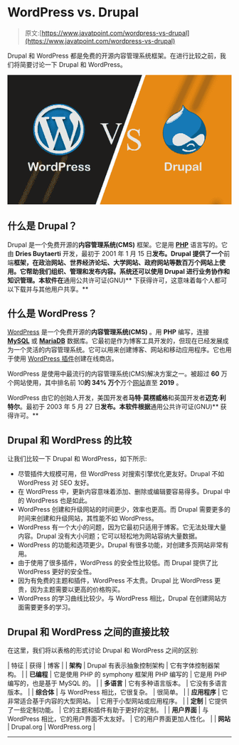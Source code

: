 # WordPress vs. Drupal

> 原文:[https://www.javatpoint.com/wordpress-vs-drupal](https://www.javatpoint.com/wordpress-vs-drupal)

Drupal 和 WordPress 都是免费的开源内容管理系统框架。在进行比较之前，我们将简要讨论一下 Drupal 和 WordPress。

![WordPress vs. Drupal](img/dc0889382a0a1bd383c5e2df475bfd9c.png)

## 什么是 Drupal？

Drupal 是一个免费开源的**内容管理系统(CMS)** 框架。它是用 **[PHP](https://www.javatpoint.com/php-tutorial)** 语言写的。它由 **Dries Buytaerti** 开发，最初于 2001 年 1 月 15 日**发布。Drupal 提供了一个**前端**框架，在政治网站、世界经济论坛、大学网站、政府网站等数百万个网站上使用。它帮助我们组织、管理和发布内容。系统还可以使用 Drupal 进行业务协作和知识管理。本软件在**通用公共许可证(GNU)** 下获得许可，这意味着每个人都可以下载并与其他用户共享。**

## 什么是 WordPress？

[WordPress](https://www.javatpoint.com/wordpress-tutorial) 是一个免费开源的**内容管理系统(CMS)** 。用 **PHP** 编写，连接 **[MySQL](https://www.javatpoint.com/mysql-tutorial)** 或 **[MariaDB](https://www.javatpoint.com/mariadb-tutorial)** 数据库。它最初是作为博客工具开发的，但现在已经发展成为一个灵活的内容管理系统。它可以用来创建博客、网站和移动应用程序。它也用于使用 [WordPress 插件](https://www.javatpoint.com/wordpress-plugins)创建在线商店。

WordPress 是使用中最流行的内容管理系统(CMS)解决方案之一。被超过 **60** 万个网站使用，其中排名前 10**的 **34%** 万个**万个[网站](https://www.javatpoint.com/website)直至 **2019** 。

WordPress 由它的创始人开发，美国开发者**马特·莫楞威格**和英国开发者**迈克·利特尔**。最初于 2003 年 5 月 27 日**发布。本软件根据**通用公共许可证(GNU)** 获得许可。**

## Drupal 和 WordPress 的比较

让我们比较一下 Drupal 和 WordPress，如下所示:

*   尽管插件大规模可用，但 WordPress 对搜索引擎优化更友好。Drupal 不如 WordPress 对 SEO 友好。
*   在 WordPress 中，更新内容意味着添加、删除或编辑要容易得多。Drupal 中的 WordPress 也是如此。
*   WordPress 创建和升级网站的时间更少，效率也更高。而 Drupal 需要更多的时间来创建和升级网站，其性能不如 WordPress。
*   WordPress 有一个大小的问题，因为它最初只适用于博客。它无法处理大量内容。Drupal 没有大小问题；它可以轻松地为网站容纳大量数据。
*   WordPress 的功能和选项更少。Drupal 有很多功能，对创建多页网站非常有用。
*   由于使用了很多插件，WordPress 的安全性比较低。而 Drupal 提供了比 WordPress 更好的安全性。
*   因为有免费的主题和插件，WordPress 不太贵。Drupal 比 WordPress 更贵，因为主题需要以更高的价格购买。
*   WordPress 的学习曲线比较少。与 WordPress 相比，Drupal 在创建网站方面需要更多的学习。

## Drupal 和 WordPress 之间的直接比较

在这里，我们将以表格的形式讨论 Drupal 和 WordPress 之间的区别:

| 特征 | 获得 | 博客 |
| **架构** | Drupal 有表示抽象控制架构 | 它有字体控制器架构。 |
| **已编程** | 它是使用 PHP 的 symphony 框架用 PHP 编写的 | 它是用 PHP 编写的，也是基于 MySQL 的。 |
| **多语言** | 它有多种语言版本。 | 它没有多语言版本。 |
| **综合体** | 与 WordPress 相比，它很复杂。 | 很简单。 |
| **应用程序** | 它非常适合基于内容的大型网站。 | 它用于小型网站或应用程序。 |
| **定制** | 它提供了一些定制功能。 | 它的主题和插件有助于更好的定制。 |
| **用户界面** | 与 WordPress 相比，它的用户界面不太友好。 | 它的用户界面更加人性化。 |
| **网站** | Drupal.org | WordPress.org |

* * *
